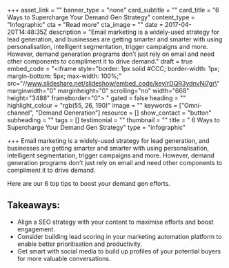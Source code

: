+++
asset_link = ""
banner_type = "none"
card_subtitle = ""
card_title = "6 Ways to Supercharge Your Demand Gen Strategy"
content_type = "Infographic"
cta = "Read more"
cta_image = ""
date = 2017-04-20T14:48:35Z
description = "Email marketing is a widely-used strategy for lead generation, and businesses are getting smarter and smarter with using personalisation, intelligent segmentation, trigger campaigns and more. However, demand generation programs don’t just rely on email and need other components to compliment it to drive demand."
draft = true
embed_code = "<iframe style=\"border: 1px solid #CCC; border-width: 1px; margin-bottom: 5px; max-width: 100%;\" src=\"//www.slideshare.net/slideshow/embed_code/key/rDQR3ydnvNi7gr\" marginwidth=\"0\" marginheight=\"0\" scrolling=\"no\" width=\"668\" height=\"3488\" frameborder=\"0\"> </iframe>"
gated = false
heading = ""
highlight_colour = "rgb(55, 26, 190)"
image = ""
keywords = ["Omni-channel", "Demand Generation"]
resource = []
show_contact = "button"
subheading = ""
tags = []
testimonial = ""
thumbnail = ""
title = " 6 Ways to Supercharge Your Demand Gen Strategy"
type = "infographic"

+++
Email marketing is a widely-used strategy for lead generation, and businesses are getting smarter and smarter with using personalisation, intelligent segmentation, trigger campaigns and more. However, demand generation programs don’t just rely on email and need other components to compliment it to drive demand.

Here are our 6 top tips to boost your demand gen efforts.

## Takeaways:

* Align a SEO strategy with your content to maximise efforts and boost engagement.
* Consider building lead scoring in your marketing automation platform to enable better prioritisation and productivity.
* Get smart with social media to build up profiles of your potential buyers for more valuable conversations.